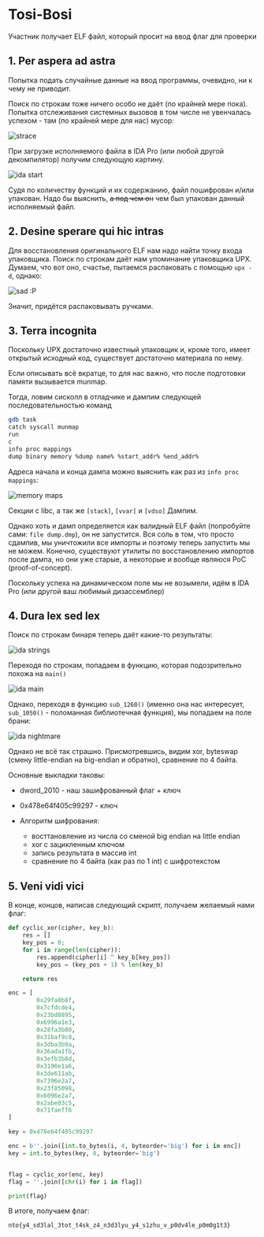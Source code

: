 # Tosi-Bosi

Участник получает ELF файл, который просит на ввод флаг для проверки

## 1. Per aspera ad astra

Попытка подать случайные данные на ввод программы, очевидно, ни к чему не приводит.

Поиск по строкам тоже ничего особо не даёт (по крайней мере пока). Попытка отслеживания системных вызовов в том числе не увенчалась успехом - там (по крайней мере для нас) мусор:

![strace](img/strace.png)

При загрузке исполняемого файла в IDA Pro (или любой другой декомпилятор) получим следующую картину.

![ida start](img/ida_begin.png)

Судя по количеству функций и их содержанию, файл пошифрован и/или упакован. Надо бы выяснить, ~~а под чем он~~ чем был упакован данный исполняемый файл.

## 2. Desine sperare qui hic intras

Для восстановления оригинального ELF нам надо найти точку входа упаковщика. Поиск по строкам даёт нам упоминание упаковщика UPX. Думаем, что вот оно, счастье, пытаемся распаковать с помощью `upx -d`, однако:

![sad :P](img/upx_try.png)

Значит, придётся распаковывать ручками.

## 3. Terra incognita

Поскольку UPX достаточно известный упаковщик и, кроме того, имеет открытый исходный код, существует достаточно материала по нему. 

Если описывать всё вкратце, то для нас важно, что после подготовки памяти вызывается munmap.

Тогда, ловим сисколл в отладчике и дампим следующей последовательностью команд

```bash
gdb task
catch syscall munmap
run
c
info proc mappings
dump binary memory %dump name% %start_addr% %end_addr%
```

Адреса начала и конца дампа можно выяснить как раз из `info proc mappings`:

![memory maps](img/memory_mappings.png)

Секции с libc, а так же `[stack]`, `[vvar]` и `[vdso]` Дампим.

Однако хоть и дамп определяется как валидный ELF файл (попробуйте сами: `file dump.dmp`), он не запустится. Вся соль в том, что просто сдампив, мы уничтожили все импорты и поэтому теперь запустить мы не можем. Конечно, существуют утилиты по восстановлению импортов после дампа, но они уже старые, а некоторые и вообще являюся PoC (proof-of-concept).

Поскольку успеха на динамическом поле мы не возымели, идём в IDA Pro (или другой ваш любимый дизассемблер)

## 4. Dura lex sed lex

Поиск по строкам бинаря теперь даёт какие-то результаты:

![ida strings](img/ida_strings.png)

Переходя по строкам, попадаем в функцию, которая подозрительно похожа на `main()`

![ida main](img/ida_main.png)

Однако, переходя в функцию `sub_1260()` (именно она нас интересует, `sub_1050()` - поломанная библиотечная функция), мы попадаем на поле брани:

![ida nightmare](img/ida_nightmare.png)

Однако не всё так страшно. Присмотревшись, видим xor, byteswap (смену little-endian на big-endian и обратно), сравнение по 4 байта.

Основные выкладки таковы:

- dword_2010 - наш зашифрованный флаг + ключ
- 0x478e64f405c99297 - ключ
- Алгоритм шифрования:

    * восттановление из числа со сменой big endian на little endian
    * xor с зацикленным ключом
    * запись результата в массив int
    * сравнение по 4 байта (как раз по 1 int) с шифротекстом

## 5. Veni vidi vici

В конце, концов, написав следующий скрипт, получаем желаемый нами флаг:

```python
def cyclic_xor(cipher, key_b):
    res = []
    key_pos = 0;
    for i in range(len(cipher)):
        res.append(cipher[i] ^ key_b[key_pos])
        key_pos = (key_pos + 1) % len(key_b)

    return res 

enc = [
		0x29fa0b8f,
		0x7cfdcde4,
		0x23bd0895,
		0x6996a1e3,
		0x28fa3b80,
		0x31baf9c8,
		0x3dba3b9a,
		0x36ada1fb,
		0x3efb3b8d,
		0x3196e1a6,
		0x3de611ab,
		0x7396e2a7,
		0x23f85098,
		0x6096e2a7,
		0x2abe03c5,
		0x71faeff6
]

key = 0x478e64f405c99297

enc = b''.join([int.to_bytes(i, 4, byteorder='big') for i in enc])
key = int.to_bytes(key, 8, byteorder='big')


flag = cyclic_xor(enc, key)
flag = ''.join([chr(i) for i in flag])

print(flag)
```

В итоге, получаем флаг:

`nto{y4_sd3lal_3tot_t4sk_z4_n3d3lyu_y4_s1zhu_v_p0dv4le_p0m0g1t3}`
